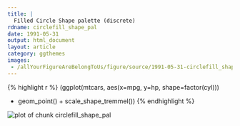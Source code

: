 ```yaml
---
title: |
  Filled Circle Shape palette (discrete)
rdname: circlefill_shape_pal
date: 1991-05-31
output: html_document
layout: article
category: ggthemes
images:
 - /allYourFigureAreBelongToUs/figure/source/1991-05-31-circlefill_shape_pal/circlefill_shape_pal-1.png
---
```





{% highlight r %}
(ggplot(mtcars, aes(x=mpg, y=hp, shape=factor(cyl)))
 + geom_point() + scale_shape_tremmel())
{% endhighlight %}

![plot of chunk circlefill_shape_pal](/allYourFigureAreBelongToUs/figure/source/1991-05-31-circlefill_shape_pal/circlefill_shape_pal-1.png) 